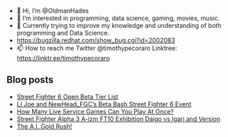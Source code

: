 - 👋 Hi, I’m @OldmanHades
- 👀 I’m interested in programming, data science, gaming, movies, music.
- 🌱 Currently trying to improve my knowledge and understanding of both programming and Data Science.
- https://bugzilla.redhat.com/show_bug.cgi?id=2002083
- 📫 How to reach me Twitter @timothypecoraro
Linktree: https://linktr.ee/timothypecoraro

## Blog posts
<!-- BLOG-POST-LIST:START -->
- [Street Fighter 6 Open Beta Tier List](https://medium.com/@timothypecoraro/street-fighter-6-open-beta-tier-list-ca8dcafa32c0?source=rss-5097f5c9b801------2)
- [LI Joe and NewHead_FGC’s Beta Bash Street Fighter 6 Event](https://medium.com/@timothypecoraro/li-joe-and-newhead-fgcs-beta-bash-street-fighter-6-event-baa9d93ecc11?source=rss-5097f5c9b801------2)
- [How Many Live Service Games Can You Play At Once?](https://medium.com/@timothypecoraro/how-many-live-service-games-can-you-play-at-once-dcd5ee7aeab7?source=rss-5097f5c9b801------2)
- [Street Fighter Alpha 3 A-izm FT10 Exhibition Daigo vs Igari and Version](https://medium.com/@timothypecoraro/street-fighter-alpha-3-a-izm-ft10-exhibition-daigo-vs-igari-and-version-a1fc49152022?source=rss-5097f5c9b801------2)
- [The A.I. Gold Rush!](https://medium.com/@timothypecoraro/the-a-i-gold-rush-22ffaf1beef4?source=rss-5097f5c9b801------2)
<!-- BLOG-POST-LIST:END -->
